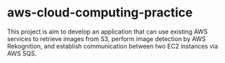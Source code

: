 # aws-cloud-computing-practice
This project is aim to develop an application that can use existing AWS services to retrieve images from S3, perform image detection by AWS Rekognition, and establish communication between two EC2 instances via AWS SQS.

